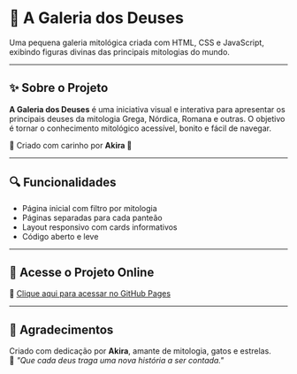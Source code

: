# 🌌 A Galeria dos Deuses

Uma pequena galeria mitológica criada com HTML, CSS e JavaScript, exibindo figuras divinas das principais mitologias do mundo.

---

## ✨ Sobre o Projeto

**A Galeria dos Deuses** é uma iniciativa visual e interativa para apresentar os principais deuses da mitologia Grega, Nórdica, Romana e outras. O objetivo é tornar o conhecimento mitológico acessível, bonito e fácil de navegar.

💫 Criado com carinho por **Akira 🌟**

---

## 🔍 Funcionalidades

- Página inicial com filtro por mitologia
- Páginas separadas para cada panteão
- Layout responsivo com cards informativos
- Código aberto e leve

---

## 🚀 Acesse o Projeto Online

🔗 [Clique aqui para acessar no GitHub Pages](https://thegoodakira.github.io/Galeria-Dos-Deuses/)  

---

## 🙏 Agradecimentos

Criado com dedicação por **Akira**, amante de mitologia, gatos e estrelas.  
🌙 *"Que cada deus traga uma nova história a ser contada."*

